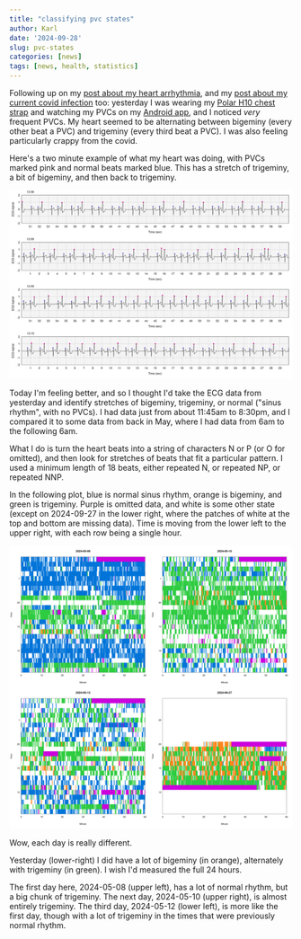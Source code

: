 ```yaml
---
title: "classifying pvc states"
author: Karl
date: '2024-09-28'
slug: pvc-states
categories: [news]
tags: [news, health, statistics]
---
```


Following up on my [post about my heart arrhythmia](/2024/09/24/premature-ventricular-complexes/),
and my [post about my current covid infection](/2024/09/25/covid-is-so-weird/) too: yesterday
I was wearing my [Polar H10 chest strap](https://www.polar.com/us-en/sensors/h10-heart-rate-sensor) and watching my PVCs on my
[Android app](https://github.com/kbroman/AndroidPolarPVC2), and I noticed _very_ frequent PVCs. My heart seemed to be
alternating between bigeminy (every other beat a PVC) and trigeminy
(every third beat a PVC). I was also feeling particularly crappy from
the covid.

Here's a two minute example of what my heart was doing, with PVCs marked
pink and normal beats marked blue. This has a stretch of trigeminy, a
bit of bigeminy, and then back to trigeminy.

[![ECG data showing stretches of trigeminy and bigeminy](/images/bi_tri_geminy_2024-09-27_small.png)](/images/bi_tri_geminy_2024-09-27.png)

Today I'm feeling better, and so I thought I'd take the ECG data from
yesterday and identify stretches of bigeminy, trigeminy, or normal
("sinus rhythm", with no PVCs).
I had data just from about 11:45am to 8:30pm, and I compared it
to some data from back in May, where I had data from 6am to the
following 6am.

What I do is turn the heart beats into a string of characters N or P
(or O for omitted), and then look for stretches of beats that fit a
particular pattern. I used a minimum length of 18 beats, either
repeated N, or repeated NP, or repeated NNP.

In the following plot, blue is normal sinus rhythm, orange is bigeminy, and green is
trigeminy. Purple is omitted data, and white is some other state
(except on 2024-09-27 in the lower right, where the patches of white at
the top and bottom are missing data). Time is moving from the lower
left to the upper right, with each row being a single hour.

[![Four days of data on PVC state over time](/images/states_mult_days_small.png)](/images/states_mult_days.png)

Wow, each day is really different.

Yesterday (lower-right) I did have a lot of bigeminy (in orange),
alternately with trigeminy (in green). I wish I'd measured the full 24 hours.

The first day here, 2024-05-08 (upper left), has a lot of normal
rhythm, but a big chunk of trigeminy. The next day, 2024-05-10 (upper
right), is almost entirely trigeminy. The third day, 2024-05-12 (lower
left), is more like the first day, though with a lot of trigeminy in
the times that were previously normal rhythm.
